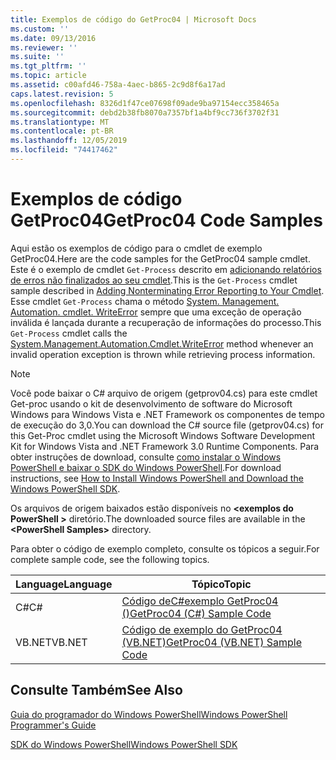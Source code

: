 ```yaml
---
title: Exemplos de código do GetProc04 | Microsoft Docs
ms.custom: ''
ms.date: 09/13/2016
ms.reviewer: ''
ms.suite: ''
ms.tgt_pltfrm: ''
ms.topic: article
ms.assetid: c00afd46-758a-4aec-b865-2c9d8f6a17ad
caps.latest.revision: 5
ms.openlocfilehash: 8326d1f47ce07698f09ade9ba97154ecc358465a
ms.sourcegitcommit: debd2b38fb8070a7357bf1a4bf9cc736f3702f31
ms.translationtype: MT
ms.contentlocale: pt-BR
ms.lasthandoff: 12/05/2019
ms.locfileid: "74417462"
---
```

# <a name="getproc04-code-samples"></a><span data-ttu-id="1718c-102">Exemplos de código GetProc04</span><span class="sxs-lookup"><span data-stu-id="1718c-102">GetProc04 Code Samples</span></span>

<span data-ttu-id="1718c-103">Aqui estão os exemplos de código para o cmdlet de exemplo GetProc04.</span><span class="sxs-lookup"><span data-stu-id="1718c-103">Here are the code samples for the GetProc04 sample cmdlet.</span></span> <span data-ttu-id="1718c-104">Este é o exemplo de cmdlet `Get-Process` descrito em [adicionando relatórios de erros não finalizados ao seu cmdlet](../cmdlet/adding-non-terminating-error-reporting-to-your-cmdlet.md).</span><span class="sxs-lookup"><span data-stu-id="1718c-104">This is the `Get-Process` cmdlet sample described in [Adding Nonterminating Error Reporting to Your Cmdlet](../cmdlet/adding-non-terminating-error-reporting-to-your-cmdlet.md).</span></span> <span data-ttu-id="1718c-105">Esse cmdlet `Get-Process` chama o método [System. Management. Automation. cmdlet. WriteError](/dotnet/api/System.Management.Automation.Cmdlet.WriteError) sempre que uma exceção de operação inválida é lançada durante a recuperação de informações do processo.</span><span class="sxs-lookup"><span data-stu-id="1718c-105">This `Get-Process` cmdlet calls the [System.Management.Automation.Cmdlet.WriteError](/dotnet/api/System.Management.Automation.Cmdlet.WriteError) method whenever an invalid operation exception is thrown while retrieving process information.</span></span>

> [!NOTE]
> <span data-ttu-id="1718c-106">Você pode baixar o C# arquivo de origem (getprov04.cs) para este cmdlet Get-proc usando o kit de desenvolvimento de software do Microsoft Windows para Windows Vista e .NET Framework os componentes de tempo de execução do 3,0.</span><span class="sxs-lookup"><span data-stu-id="1718c-106">You can download the C# source file (getprov04.cs) for this Get-Proc cmdlet using the Microsoft Windows Software Development Kit for Windows Vista and .NET Framework 3.0 Runtime Components.</span></span> <span data-ttu-id="1718c-107">Para obter instruções de download, consulte [como instalar o Windows PowerShell e baixar o SDK do Windows PowerShell](/powershell/scripting/developer/installing-the-windows-powershell-sdk).</span><span class="sxs-lookup"><span data-stu-id="1718c-107">For download instructions, see [How to Install Windows PowerShell and Download the Windows PowerShell SDK](/powershell/scripting/developer/installing-the-windows-powershell-sdk).</span></span>
>
> <span data-ttu-id="1718c-108">Os arquivos de origem baixados estão disponíveis no **\<exemplos do PowerShell >** diretório.</span><span class="sxs-lookup"><span data-stu-id="1718c-108">The downloaded source files are available in the **\<PowerShell Samples>** directory.</span></span>

<span data-ttu-id="1718c-109">Para obter o código de exemplo completo, consulte os tópicos a seguir.</span><span class="sxs-lookup"><span data-stu-id="1718c-109">For complete sample code, see the following topics.</span></span>

|<span data-ttu-id="1718c-110">Language</span><span class="sxs-lookup"><span data-stu-id="1718c-110">Language</span></span>|<span data-ttu-id="1718c-111">Tópico</span><span class="sxs-lookup"><span data-stu-id="1718c-111">Topic</span></span>|
|--------------|-----------|
|<span data-ttu-id="1718c-112">C#</span><span class="sxs-lookup"><span data-stu-id="1718c-112">C#</span></span>|[<span data-ttu-id="1718c-113">Código deC#exemplo GetProc04 ()</span><span class="sxs-lookup"><span data-stu-id="1718c-113">GetProc04 (C#) Sample Code</span></span>](./getproc04-csharp-sample-code.md)|
|<span data-ttu-id="1718c-114">VB.NET</span><span class="sxs-lookup"><span data-stu-id="1718c-114">VB.NET</span></span>|[<span data-ttu-id="1718c-115">Código de exemplo do GetProc04 (VB.NET)</span><span class="sxs-lookup"><span data-stu-id="1718c-115">GetProc04 (VB.NET) Sample Code</span></span>](./getproc04-vb-net-sample-code.md)|

## <a name="see-also"></a><span data-ttu-id="1718c-116">Consulte Também</span><span class="sxs-lookup"><span data-stu-id="1718c-116">See Also</span></span>

[<span data-ttu-id="1718c-117">Guia do programador do Windows PowerShell</span><span class="sxs-lookup"><span data-stu-id="1718c-117">Windows PowerShell Programmer's Guide</span></span>](./windows-powershell-programmer-s-guide.md)

[<span data-ttu-id="1718c-118">SDK do Windows PowerShell</span><span class="sxs-lookup"><span data-stu-id="1718c-118">Windows PowerShell SDK</span></span>](../windows-powershell-reference.md)
